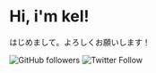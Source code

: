 # Hi, i'm kel! 
はじめまして。よろしくお願いします！

![GitHub followers](https://img.shields.io/github/followers/michaelhenry?style=social) ![Twitter Follow](https://img.shields.io/twitter/follow/michaelhenry119?style=social)

